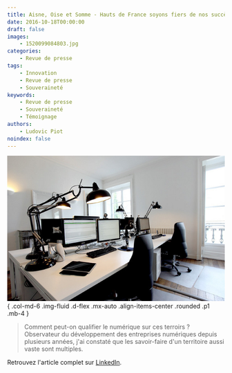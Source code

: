```yaml
---
title: Aisne, Oise et Somme - Hauts de France soyons fiers de nos succès numériques
date: 2016-10-18T00:00:00
draft: false
images:
    - 1520099084803.jpg
categories:
    - Revue de presse
tags:
    - Innovation
    - Revue de presse
    - Souveraineté
keywords:
    - Revue de presse
    - Souveraineté
    - Témoignage
authors:
    - Ludovic Piot
noindex: false
---
```


![Le bureau d'un professionnel du numérique](1520099084803.jpg)
{ .col-md-6 .img-fluid .d-flex .mx-auto .align-items-center .rounded .p1 .mb-4 }


> Comment peut-on qualifier le numérique sur ces terroirs ? Observateur du développement des entreprises numériques depuis plusieurs années, j'ai constaté que les savoir-faire d'un territoire aussi vaste sont multiples. 

Retrouvez l'article complet sur [LinkedIn](https://www.linkedin.com/pulse/aisne-oise-et-somme-hauts-de-france-soyons-fiers-nos-van-sante/).
